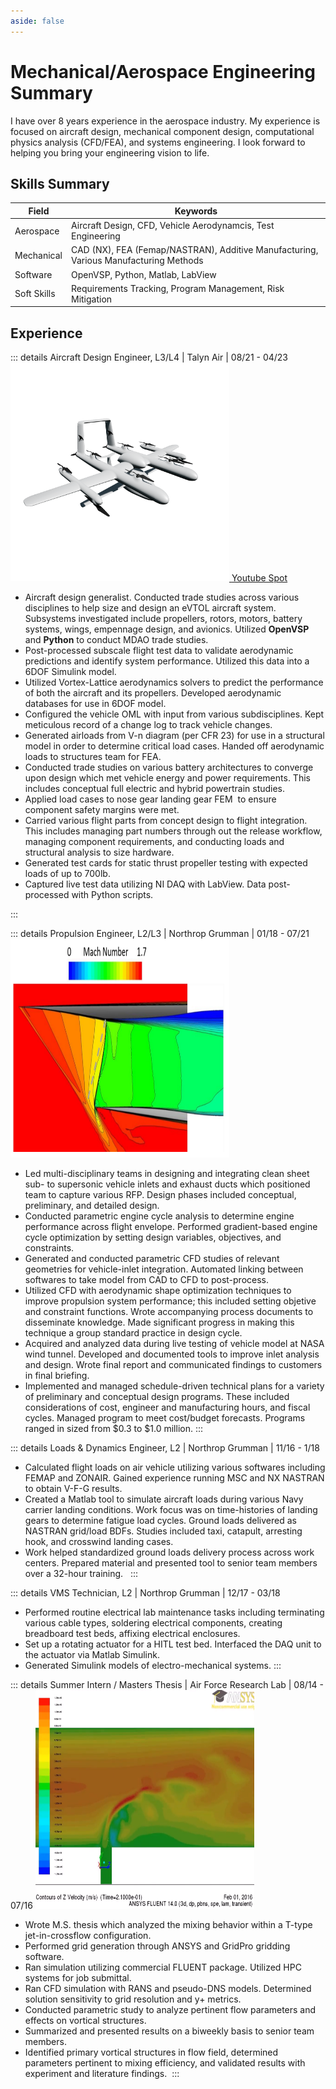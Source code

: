 ```yaml
---
aside: false
---
```


# Mechanical/Aerospace Engineering Summary

I have over 8 years experience in the aerospace industry. My experience is focused on aircraft design, mechanical component design, computational physics analysis (CFD/FEA), and systems engineering. I look forward to helping you bring your engineering vision to life.

## Skills Summary

| Field       | Keywords                                                                             |
| ----------- | ------------------------------------------------------------------------------------ |
| Aerospace   | Aircraft Design, CFD, Vehicle Aerodynamcis, Test Engineering                         |
| Mechanical  | CAD (NX), FEA (Femap/NASTRAN), Additive Manufacturing, Various Manufacturing Methods |
| Software    | OpenVSP, Python, Matlab, LabView                                                     |
| Soft Skills | Requirements Tracking, Program Management, Risk Mitigation                           |

## Experience

::: details Aircraft Design Engineer, L3/L4 | Talyn Air | 08/21 - 04/23
<a href="https://www.talyn.com">
<img src="./public/images/talyn-lift.png" width="350" height="350">
</a>
<a href="https://www.youtube.com/watch?v=0_fjfnDyqVU&ab_channel=TalynAir">Youtube Spot</a>

- Aircraft design generalist. Conducted trade studies across various disciplines to help size and design an eVTOL aircraft system. Subsystems investigated include propellers, rotors, motors, battery systems, wings, empennage design, and avionics. Utilized <b>OpenVSP</b> and <b>Python</b> to conduct MDAO trade studies.
- Post-processed subscale flight test data to validate aerodynamic predictions and identify system performance. Utilized this data into a 6DOF Simulink model.
- Utilized Vortex-Lattice aerodynamics solvers to predict the performance of both the aircraft and its propellers. Developed aerodynamic databases for use in 6DOF model.
- Configured the vehicle OML with input from various subdisciplines. Kept meticulous record of a change log to track vehicle changes.
- Generated airloads from V-n diagram (per CFR 23) for use in a structural model in order to determine critical load cases. Handed off aerodynamic loads to structures team for FEA.
- Conducted trade studies on various battery architectures to converge upon design which met vehicle energy and power requirements. This includes conceptual full electric and hybrid powertrain studies.
- Applied load cases to nose gear landing gear FEM  to ensure component safety margins were met.
- Carried various flight parts from concept design to flight integration. This includes managing part numbers through out the release workflow, managing component requirements, and conducting loads and structural analysis to size hardware.
- Generated test cards for static thrust propeller testing with expected loads of up to 700lb.
- Captured live test data utilizing NI DAQ with LabView. Data post-processed with Python scripts.

:::

::: details Propulsion Engineer, L2/L3 | Northrop Grumman | 01/18 - 07/21
<img src="./public/images/supersonic-inlet.png" width="350" height="350">

- Led multi-disciplinary teams in designing and integrating clean sheet sub- to supersonic vehicle inlets and exhaust ducts which positioned team to capture various RFP. Design phases included conceptual, preliminary, and detailed design.
- Conducted parametric engine cycle analysis to determine engine performance across flight envelope. Performed gradient-based engine cycle optimization by setting design variables, objectives, and constraints.
- Generated and conducted parametric CFD studies of relevant geometries for vehicle-inlet integration. Automated linking between softwares to take model from CAD to CFD to post-process.
- Utilized CFD with aerodynamic shape optimization techniques to improve propulsion system performance; this included setting objetive and constraint functions. Wrote accompanying process documents to disseminate knowledge. Made significant progress in making this technique a group standard practice in design cycle.
- Acquired and analyzed data during live testing of vehicle model at NASA wind tunnel. Developed and documented tools to improve inlet analysis and design. Wrote final report and communicated findings to customers in final briefing.
- Implemented and managed schedule-driven technical plans for a variety of preliminary and conceptual design programs. These included considerations of cost, engineer and manufacturing hours, and fiscal cycles. Managed program to meet cost/budget forecasts. Programs ranged in sized from $0.3 to $1.0 million.
  :::

::: details Loads & Dynamics Engineer, L2 | Northrop Grumman | 11/16 - 1/18

- Calculated flight loads on air vehicle utilizing various softwares including FEMAP and ZONAIR. Gained experience running MSC and NX NASTRAN to obtain V-F-G results.
- Created a Matlab tool to simulate aircraft loads during various Navy carrier landing conditions. Work focus was on time-histories of landing gears to determine fatigue load cycles. Ground loads delivered as NASTRAN grid/load BDFs. Studies included taxi, catapult, arresting hook, and crosswind landing cases.
- Work helped standardized ground loads delivery process across work centers. Prepared material and presented tool to senior team members over a 32-hour training.  
  :::

::: details VMS Technician, L2 | Northrop Grumman | 12/17 - 03/18

- Performed routine electrical lab maintenance tasks including terminating various cable types, soldering electrical components, creating breadboard test beds, affixing electrical enclosures.
- Set up a rotating actuator for a HITL test bed. Interfaced the DAQ unit to the actuator via Matlab Simulink.
- Generated Simulink models of electro-mechanical systems.
  :::

::: details Summer Intern / Masters Thesis | Air Force Research Lab | 08/14 - 07/16
<img src="./public/images/tpipe-cfd.png" width="350" height="350">

- Wrote M.S. thesis which analyzed the mixing behavior within a T-type jet-in-crossflow configuration.
- Performed grid generation through ANSYS and GridPro gridding software.
- Ran simulation utilizing commercial FLUENT package. Utilized HPC systems for job submittal.
- Ran CFD simulation with RANS and pseudo-DNS models. Determined solution sensitivity to grid resolution and y+ metrics.
- Conducted parametric study to analyze pertinent flow parameters and effects on vortical structures.
- Summarized and presented results on a biweekly basis to senior team members.
- Identified primary vortical structures in flow field, determined parameters pertinent to mixing efficiency, and validated results with experiment and literature findings. 
  :::
